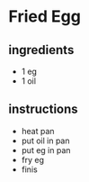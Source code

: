 # Fried Egg
## ingredients
- 1 eg
- 1 oil

## instructions
- heat pan
- put oil in pan
- put eg in pan
- fry eg
- finis

